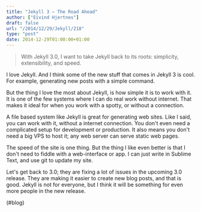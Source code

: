 ```yaml
---
title: "Jekyll 3 — The Road Ahead"
author: ["Eivind Hjertnes"]
draft: false
url: "/2014/12/29/Jekyll/218"
type: "post"
date: 2014-12-29T01:00:00+01:00
---
```


> With Jekyll 3.0, I want to take Jekyll back to its roots: simplicity,
> extensibility, and speed.

I love Jekyll. And I think some of the new stuff that comes in Jekyll 3
is cool. For example, generating new posts with a simple command.

But the thing I love the most about Jekyll, is how simple it is to work
with it. It is one of the few systems where I can do real work without
internet. That makes it ideal for when you work with a spotty, or
without a connection.

A file based system like Jekyll is great for generating web sites. Like
I said, you can work with it, without a internet connection. You don't
even need a complicated setup for development or production. It also
means you don't need a big VPS to host it; any web server can serve
static web pages.

The speed of the site is one thing. But the thing I like even better is
that I don't need to fiddle with a web-interface or app. I can just
write in Sublime Text, and use git to update my site.

Let's get back to 3.0; they are fixing a lot of issues in the upcoming
3.0 release. They are making it easier to create new blog posts, and
that is good. Jekyll is not for everyone, but I think it will be
something for even more people in the new release.

(#blog)
